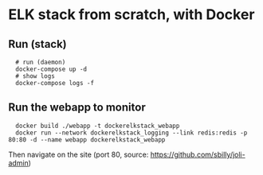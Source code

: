 ELK stack from scratch, with Docker
===================================

## Run (stack)
```
  # run (daemon)
  docker-compose up -d
  # show logs
  docker-compose logs -f
```

## Run the webapp to monitor
```
  docker build ./webapp -t dockerelkstack_webapp
  docker run --network dockerelkstack_logging --link redis:redis -p 80:80 -d --name webapp dockerelkstack_webapp
```
Then navigate on the site (port 80, source: https://github.com/sbilly/joli-admin)